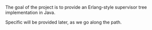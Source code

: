 The goal of the project is to provide an Erlang-style supervisor tree implementation in Java.

Specific will be provided later, as we go along the path.